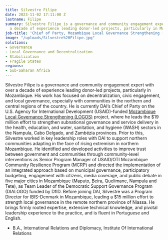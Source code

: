 ```yaml
---
title: Silvestre Filipe
date: 2023-11-02 17:11:00 Z
lastname: Filipe
summary: Silvestre Filipe is a governance and community engagement expert with over
  a decade of experience leading donor-led projects, particularly in Mozambique.
job-title: 'Chief of Party, Mozambique Local Governance Strengthening (LOGOS) project '
image: "/uploads/Silvestre%20Filipe.jpg"
solutions:
- Governance
- Local Governance and Decentralization
- Stabilization
- Fragile States
regions:
- Sub-Saharan Africa
---
```


Silvestre Filipe is a governance and community engagement expert with over a decade of experience leading donor-led projects, particularly in Mozambique. His work has focused on decentralization, civic engagement, and local governance, especially with communities in the northern and central regions of the country. He is currently DAI’s Chief of Party on the U.S. Agency for International Development (USAID)-funded [Mozambique Local Governance Strengthening (LOGOS)](https://www.dai.com/our-work/projects/mozambique-local-governance-strengthening-logos) project, where he leads the $19 million effort to strengthen subnational governance and service delivery in the health, education, and water, sanitation, and hygiene (WASH) sectors in the Nampula, Cabo Delgado, and Zambézia provinces. Prior to this, Silvestre worked in key leadership roles with DAI to support northern communities adapting in the face of rising extremism in northern Mozambique. He identified and developed activities to improve trust between government and communities through community-level interventions as Senior Program Manager of USAID/OTI Mozambique Community Resilience Program (MCRP) and directed the implementation of an integrated approach based on municipal governance, participatory budgeting, engagement with citizens, media coverage, and public debate in five major cities in Mozambique (Maputo, Beira, Quelimane, Nampula and Tete), as Team Leader of the Democratic Support Governance Program (DIALOGO) funded by DfID. Before joining DAI, Silvestre was a Program Director for IBIS-Denmark in Mozambique, leading a $15 million effort to strength local governance in the remote northern province of Niassa. He brings firmly rooted expertise, extensive technical knowledge, and pivotal leadership experience to the practice, and is fluent in Portuguese and English.

* B.A., International Relations and Diplomacy, Institute Of International Relations